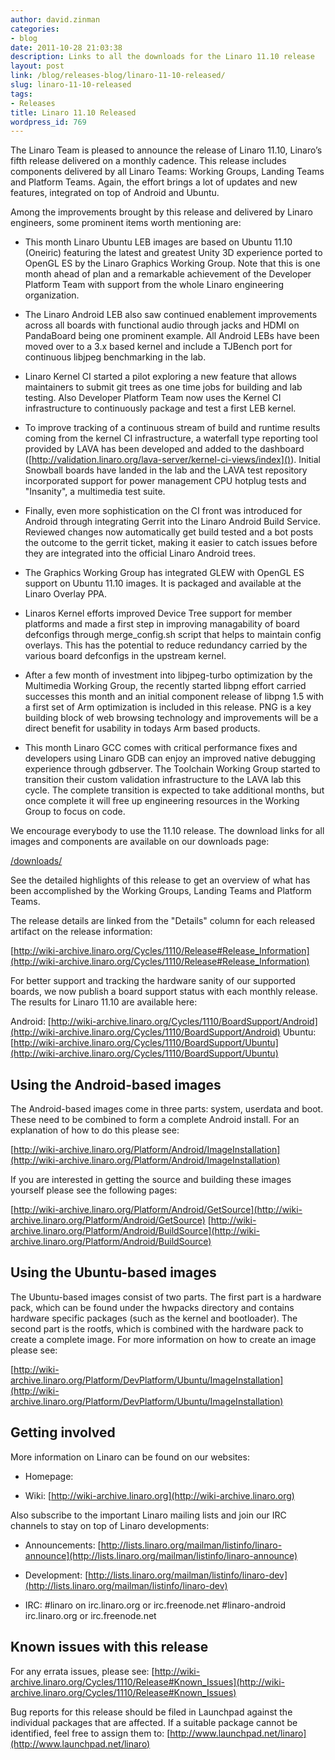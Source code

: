 ```yaml
---
author: david.zinman
categories:
- blog
date: 2011-10-28 21:03:38
description: Links to all the downloads for the Linaro 11.10 release
layout: post
link: /blog/releases-blog/linaro-11-10-released/
slug: linaro-11-10-released
tags:
- Releases
title: Linaro 11.10 Released
wordpress_id: 769
---
```


The Linaro Team is pleased to announce the release of Linaro 11.10, Linaro’s fifth release delivered on a monthly cadence. This release includes components delivered by all Linaro Teams: Working Groups, Landing Teams and Platform Teams. Again, the effort brings a  lot of updates and new features, integrated on top of Android and Ubuntu.

Among the improvements brought by this release and delivered by Linaro engineers, some prominent items worth mentioning are:

  * This month Linaro Ubuntu LEB images are based on Ubuntu 11.10 (Oneiric) featuring the latest and greatest Unity 3D experience ported to OpenGL ES by the Linaro Graphics Working Group. Note that this is one month ahead of plan and a remarkable achievement of the Developer Platform Team with support from the whole Linaro engineering organization.


  * The Linaro Android LEB also saw continued enablement improvements across all boards with functional audio through jacks and HDMI on PandaBoard being one prominent example. All Android LEBs have been moved over to a 3.x based kernel and include a TJBench port for continuous libjpeg benchmarking in the lab.


  * Linaro Kernel CI started a pilot exploring a new feature that allows maintainers to submit git trees as one time jobs for building and lab testing. Also Developer Platform Team now uses the Kernel CI infrastructure to continuously package and test a first LEB kernel.


  * To improve tracking of a continuous stream of build and runtime results coming from the kernel CI infrastructure, a waterfall type reporting tool provided by LAVA has been developed and added to the dashboard ([http://validation.linaro.org/lava-server/kernel-ci-views/index]()). Initial Snowball boards have landed in the lab and the LAVA test repository incorporated support for power management CPU hotplug tests and "Insanity", a multimedia test suite.


  * Finally, even more sophistication on the CI front was introduced for Android through integrating Gerrit into the Linaro Android Build Service. Reviewed changes now automatically get build tested and a bot posts the outcome to the gerrit ticket, making it easier to catch issues before they are integrated into the official Linaro Android trees.


  * The Graphics Working Group has integrated GLEW with OpenGL ES support on Ubuntu 11.10 images. It is packaged and available at the Linaro Overlay PPA.


  * Linaros Kernel efforts improved Device Tree support for member platforms and made a first step in improving managability of board defconfigs through merge_config.sh script that helps to maintain config overlays. This has the potential to reduce redundancy carried by the various board defconfigs in the upstream kernel.


  * After a few month of investment into libjpeg-turbo optimization by the Multimedia Working Group, the recently started libpng effort carried successes this month and an initial component release of libpng 1.5 with a first set of Arm optimization is included in this release. PNG is a key building block of web browsing technology and improvements will be a direct benefit for usability in todays Arm based products.


  * This month Linaro GCC comes with critical performance fixes and developers using Linaro GDB can enjoy an improved native debugging experience through gdbserver. The Toolchain Working Group started to transition their custom validation infrastructure to the LAVA lab this cycle. The complete transition is expected to take additional months, but once complete it will free up engineering resources in the Working Group to focus on code.


We encourage everybody to use the 11.10 release. The download links for all images and components are available on our downloads page:

[/downloads/](/downloads/)

See the detailed highlights of this release to get an overview of what has been accomplished by the Working Groups, Landing Teams and Platform Teams.

The release details are linked from the "Details" column for each released artifact on the release information:

[http://wiki-archive.linaro.org/Cycles/1110/Release#Release_Information](http://wiki-archive.linaro.org/Cycles/1110/Release#Release_Information)

For better support and tracking the hardware sanity of our supported boards, we now publish a board support status with each monthly release. The results for Linaro 11.10 are available here:

Android: [http://wiki-archive.linaro.org/Cycles/1110/BoardSupport/Android](http://wiki-archive.linaro.org/Cycles/1110/BoardSupport/Android)
Ubuntu: [http://wiki-archive.linaro.org/Cycles/1110/BoardSupport/Ubuntu](http://wiki-archive.linaro.org/Cycles/1110/BoardSupport/Ubuntu)


## Using the Android-based images


The Android-based images come in three parts: system, userdata and boot. These need to be combined to form a complete Android install. For an explanation of how to do this please see:

[http://wiki-archive.linaro.org/Platform/Android/ImageInstallation](http://wiki-archive.linaro.org/Platform/Android/ImageInstallation)

If you are interested in getting the source and building these images yourself please see the following pages:

[http://wiki-archive.linaro.org/Platform/Android/GetSource](http://wiki-archive.linaro.org/Platform/Android/GetSource)
[http://wiki-archive.linaro.org/Platform/Android/BuildSource](http://wiki-archive.linaro.org/Platform/Android/BuildSource)


## Using the Ubuntu-based images


The Ubuntu-based images consist of two parts. The first part is a hardware pack, which can be found under the hwpacks directory and contains hardware specific packages (such as the kernel and bootloader). The second part is the rootfs, which is combined with the hardware pack to create a complete image. For more information on how to create an image please see:

[http://wiki-archive.linaro.org/Platform/DevPlatform/Ubuntu/ImageInstallation](http://wiki-archive.linaro.org/Platform/DevPlatform/Ubuntu/ImageInstallation)


## Getting involved


More information on Linaro can be found on our websites:

  * Homepage: []()


  * Wiki: [http://wiki-archive.linaro.org](http://wiki-archive.linaro.org)


Also subscribe to the important Linaro mailing lists and join our IRC channels to stay on top of Linaro developments:


  * Announcements:
[http://lists.linaro.org/mailman/listinfo/linaro-announce](http://lists.linaro.org/mailman/listinfo/linaro-announce)


  * Development:
[http://lists.linaro.org/mailman/listinfo/linaro-dev](http://lists.linaro.org/mailman/listinfo/linaro-dev)

  * IRC:
#linaro on irc.linaro.org or irc.freenode.net
#linaro-android irc.linaro.org or irc.freenode.net


## Known issues with this release


For any errata issues, please see:
[http://wiki-archive.linaro.org/Cycles/1110/Release#Known_Issues](http://wiki-archive.linaro.org/Cycles/1110/Release#Known_Issues)

Bug reports for this release should be filed in Launchpad against the individual packages that are affected. If a suitable package cannot be identified, feel free to assign them to: [http://www.launchpad.net/linaro](http://www.launchpad.net/linaro)